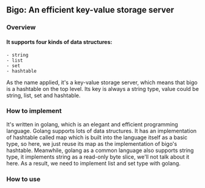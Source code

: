 ## Bigo: An efficient key-value storage server

### Overview
#### It supports four kinds of data structures:
    - string
    - list
    - set
    - hashtable
    
As the name applied, it's a key-value storage server, which means that bigo is a hashtable on the top level. Its key is
always a string type, value could be string, list, set and hashtable.

### How to implement
It's written in golang, which is an elegant and efficient programming language.
Golang supports lots of data structures. It has an implementation of hashtable called map which is built into the
language itself as a basic type, so here, we just reuse its map as the implementation of bigo's hashtable.
Meanwhile, golang as a common language also supports string type, it implements string as a read-only byte slice,
we'll not talk about it here. As a result, we need to implement list and set type with golang.


### How to use